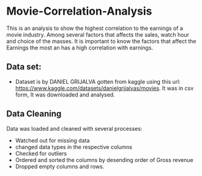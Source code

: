 # Movie-Correlation-Analysis

This is an analysis to show the highest correlation to the earnings of a movie industry.
Among several factors that affects the sales, watch hour and choice of the masses. It is important to know the factors that affect the Earnings the most an has a high correlation with earnings.

## Data set:
* Dataset is by DANIEL GRIJALVA  gotten from kaggle using this url: https://www.kaggle.com/datasets/danielgrijalvas/movies. It was in csv form, It was downloaded and analysed.

## Data Cleaning
Data was loaded and cleaned with several processes:
 * Watched out for missing data
 * changed data types in the respective columns
 * Checked for outliers
 * Ordered and sorted the columns by desending order of Gross revenue
 * Dropped empty columns and rows.

